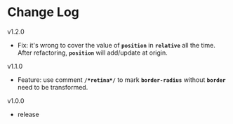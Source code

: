 # Change Log
v1.2.0
* Fix: it's wrong to cover the value of **```position```** in **```relative```** all the time. After refactoring, **```position```** will add/update at origin.

v1.1.0
* Feature: use comment **```/*retina*/```** to mark **```border-radius```** without **```border```** need to be transformed.

v1.0.0
* release
